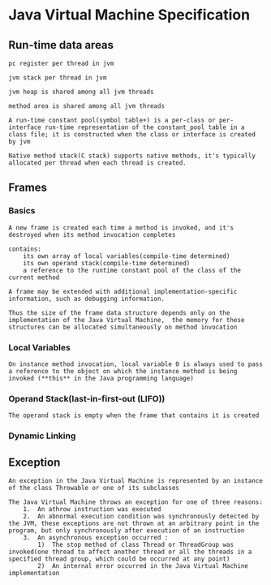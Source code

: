 # Java Virtual Machine Specification

## Run-time data areas

	pc register per thread in jvm

	jvm stack per thread in jvm

	jvm heap is shared among all jvm threads

	method area is shared among all jvm threads

	A run-time constant pool(symbol table+) is a per-class or per-interface run-time representation of the constant_pool table in a class file; it is constructed when the class or interface is created by jvm

	Native method stack(C stack) supports native methods, it's typically allocated per thread when each thread is created.

## Frames

### Basics

	A new frame is created each time a method is invoked, and it's destroyed when its method invocation completes

	contains:
		its own array of local variables(compile-time determined)
		its own operand stack(compile-time determined)
		a reference to the runtime constant pool of the class of the current method

	A frame may be extended with additional implementation-specific information, such as debugging information.

	Thus the size of the frame data structure depends only on the implementation of the Java Virtual Machine,  the memory for these structures can be allocated simultaneously on method invocation

### Local Variables

	On instance method invocation, local variable 0 is always used to pass a reference to the object on which the instance method is being invoked (**this** in the Java programming language)

### Operand Stack(last-in-first-out (LIFO))

	The operand stack is empty when the frame that contains it is created

### Dynamic Linking


## Exception

	An exception in the Java Virtual Machine is represented by an instance of the class Throwable or one of its subclasses

	The Java Virtual Machine throws an exception for one of three reasons:
		1.	An athrow instruction was executed
		2.	An abnormal execution condition was synchronously detected by the JVM, these exceptions are not thrown at an arbitrary point in the program, but only synchronously after execution of an instruction 
		3.	An asynchronous exception occurred :
			1)	The stop method of class Thread or ThreadGroup was invoked(one thread to affect another thread or all the threads in a specified thread group, which could be occurred at any point)
			2)	An internal error occurred in the Java Virtual Machine implementation

	








